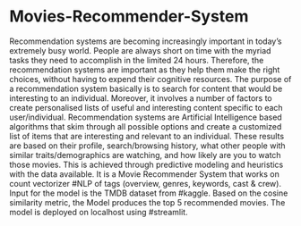 # Movies-Recommender-System
Recommendation systems are becoming increasingly important in today’s extremely busy world. People are always short on time with the myriad tasks they need to accomplish in the limited 24 hours. Therefore, the recommendation systems are important as they help them make the right choices, without having to expend their cognitive resources. The purpose of a recommendation system basically is to search for content that would be interesting to an individual. Moreover, it involves a number of factors to create personalised lists of useful and interesting content specific to each user/individual. Recommendation systems are Artificial Intelligence based algorithms that skim through all possible options and create a customized list of items that are interesting and relevant to an individual. These results are based on their profile, search/browsing history, what other people with similar traits/demographics are watching, and how likely are you to watch those movies. This is achieved through predictive modeling and heuristics with the data available.
It is a Movie Recommender System that works on count vectorizer #NLP of tags (overview, genres, keywords, cast & crew).
Input for the model is the TMDB dataset from #kaggle. Based on the cosine similarity metric, the Model produces the top 5 recommended movies.
The model is deployed on localhost using #streamlit.
